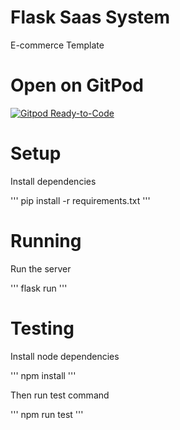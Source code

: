 # Flask Saas System

E-commerce Template

# Open on GitPod

[![Gitpod Ready-to-Code](https://img.shields.io/badge/Gitpod-Ready--to--Code-blue?logo=gitpod)](https://parzival123-flasksaassy-1d13t1l1duh.ws-us107.gitpod.io/) 

# Setup
Install dependencies

'''
pip install -r requirements.txt
'''

# Running
Run the server

'''
flask run
'''

# Testing
Install node dependencies

'''
npm install
'''

Then run test command

'''
npm run test
'''

